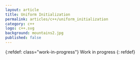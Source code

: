 ```yaml
---
layout: article
title: Uniform Initialization
permalink: articles/c++/uniform_initialization
category: c++
logo: c++.svg
background: mountains2.jpg
published: false
---
```


{:refdef: class="work-in-progress"}
Work in progress
{: refdef}
